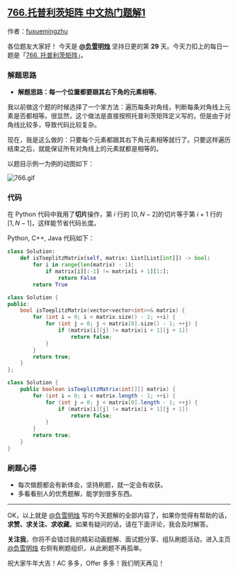 ## [766.托普利茨矩阵 中文热门题解1](https://leetcode.cn/problems/toeplitz-matrix/solutions/100000/pan-duan-mei-ge-yuan-su-he-ta-de-you-xia-x3fi)

作者：[fuxuemingzhu](https://leetcode.cn/u/fuxuemingzhu)


各位题友大家好！ 今天是 **[@负雪明烛](/u/fuxuemingzhu/)** 坚持日更的第 **29** 天。今天力扣上的每日一题是「[766. 托普利茨矩阵](https://leetcode-cn.com/problems/toeplitz-matrix/)」。

### 解题思路

- **解题思路：每一个位置都要跟其右下角的元素相等**。



我以前做这个题的时候选择了一个笨方法：遍历每条对角线，判断每条对角线上元素是否都相等。很显然，这个做法是直接按照托普利茨矩阵定义写的，但是由于对角线比较多，导致代码比较复杂。


现在，我是这么做的：只要每个元素都跟其右下角元素相等就行了。只要这样遍历结束之后，就能保证所有对角线上的元素就都是相等的。

以题目示例一为例的动图如下：

![766.gif](https://pic.leetcode-cn.com/1613953976-aVfMbj-766.gif)


### 代码


在 Python 代码中我用了**切片**操作，第 $i$ 行的 $[0, N - 2]$的切片等于第 $i + 1$ 行的 $[1, N - 1]$，这样能节省代码长度。


Python, C++, Java 代码如下：


```Python []
class Solution:
    def isToeplitzMatrix(self, matrix: List[List[int]]) -> bool:
        for i in range(len(matrix) - 1):
            if matrix[i][:-1] != matrix[i + 1][1:]:
                return False
        return True
```

```C++ []
class Solution {
public:
    bool isToeplitzMatrix(vector<vector<int>>& matrix) {
        for (int i = 0; i < matrix.size() - 1; ++i) {
            for (int j = 0; j < matrix[0].size() - 1; ++j) {
                if (matrix[i][j] != matrix[i + 1][j + 1])
                    return false;
            }
        }
        return true;
    }
};
```

```Java []
class Solution {
    public boolean isToeplitzMatrix(int[][] matrix) {
        for (int i = 0; i < matrix.length - 1; ++i) {
            for (int j = 0; j < matrix[0].length - 1; ++j) {
                if (matrix[i][j] != matrix[i + 1][j + 1])
                    return false;
            }
        }
        return true;
    }
}
```


### 刷题心得


- 每次做题都会有新体会，坚持刷题，就一定会有收获。
- 多看看别人的优秀题解，能学到很多东西。




-----


OK，以上就是 [@负雪明烛](https://leetcode-cn.com/u/fuxuemingzhu/) 写的今天题解的全部内容了，如果你觉得有帮助的话，**求赞、求关注、求收藏**。如果有疑问的话，请在下面评论，我会及时解答。


**关注我**，你将不会错过我的精彩动画题解、面试题分享、组队刷题活动，进入主页 [@负雪明烛](https://leetcode-cn.com/u/fuxuemingzhu/) 右侧有刷题组织，从此刷题不再孤单。

祝大家牛年大吉！AC 多多，Offer 多多！我们明天再见！